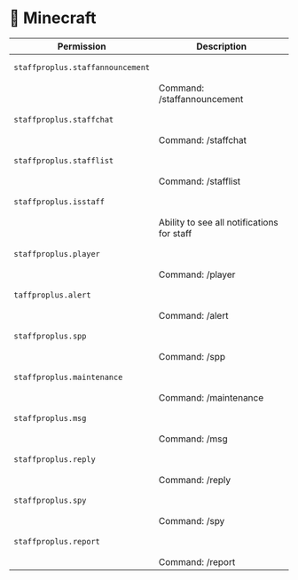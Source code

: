 # 🧊 Minecraft

| Permission                                              | Description                                |
| ------------------------------------------------------- | ------------------------------------------ |
| <pre><code>staffproplus.staffannouncement
</code></pre> | Command: /staffannouncement                |
| <pre><code>staffproplus.staffchat
</code></pre>         | Command: /staffchat                        |
| <pre><code>staffproplus.stafflist
</code></pre>         | Command: /stafflist                        |
| <pre><code>staffproplus.isstaff
</code></pre>           | Ability to see all notifications for staff |
| <pre><code>staffproplus.player
</code></pre>            | Command: /player                           |
| <pre><code>taffproplus.alert
</code></pre>              | Command: /alert                            |
| <pre><code>staffproplus.spp
</code></pre>               | Command: /spp                              |
| <pre><code>staffproplus.maintenance
</code></pre>       | Command: /maintenance                      |
| <pre><code>staffproplus.msg
</code></pre>               | Command: /msg                              |
| <pre><code>staffproplus.reply
</code></pre>             | Command: /reply                            |
| <pre><code>staffproplus.spy
</code></pre>               | Command: /spy                              |
| <pre><code>staffproplus.report
</code></pre>            | Command: /report                           |
